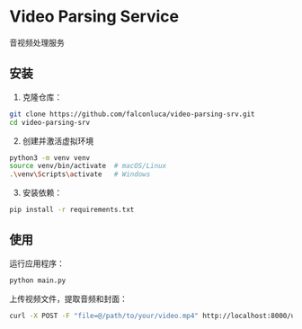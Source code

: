 # Video Parsing Service

音视频处理服务

## 安装

1. 克隆仓库：

```bash
git clone https://github.com/falconluca/video-parsing-srv.git
cd video-parsing-srv
```

2. 创建并激活虚拟环境

```bash
python3 -m venv venv
source venv/bin/activate  # macOS/Linux
.\venv\Scripts\activate   # Windows
```

3. 安装依赖：

```bash
pip install -r requirements.txt
```

## 使用

运行应用程序：

```bash
python main.py
```

上传视频文件，提取音频和封面：

```bash
curl -X POST -F "file=@/path/to/your/video.mp4" http://localhost:8000/upload
```